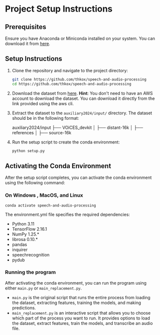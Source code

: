 # Project Setup Instructions

## Prerequisites

Ensure you have Anaconda or Miniconda installed on your system. You can download it from [here](https://www.anaconda.com/products/distribution).

## Setup Instructions

1. Clone the repository and navigate to the project directory:

   ```sh
   git clone https://github.com/thkox/speech-and-audio-processing
   cd https://github.com/thkox/speech-and-audio-processing

2. Download the dataset from [here](https://www.anaconda.com/products/distribution). **Hint**: You don't need to have an AWS account to download the dataset. You can download it directly from the link provided using the aws cli.
3. Extract the dataset to the `auxiliary2024/input/` directory. The dataset should be in the following format:


    auxiliary2024/input
    ├── VOiCES_devkit
    │   ├── distant-16k
    │   ├── references
    │   ├── source-16k


4. Run the setup script to create the conda environment:

    ```sh
    python setup.py
    ```
## Activating the Conda Environment

After the setup script completes, you can activate the conda environment using the following command:

### On Windows , MacOS, and Linux

    conda activate speech-and-audio-processing

The environment.yml file specifies the required dependencies:
- Python 3.11
- TensorFlow 2.16.1
- NumPy 1.25.*
- librosa 0.10.*
- pandas
- inquirer
- speechrecognition
- pydub

### Running the program

After activating the conda environment, you can run the program using either `main.py` or `main_replacement.py`.  
- `main.py` is the original script that runs the entire process from loading the dataset, extracting features, training the models, and making predictions.  
- `main_replacement.py` is an interactive script that allows you to choose which part of the process you want to run. It provides options to load the dataset, extract features, train the models, and transcribe an audio file.